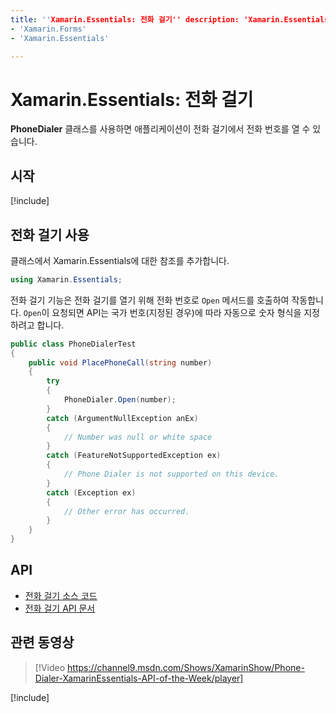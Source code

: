 ```yaml
---
title: ''Xamarin.Essentials: 전화 걸기'' description: 'Xamarin.Essentials의 PhoneDialer 클래스를 사용하면 애플리케이션이 전화 걸기에서 전화 번호를 열 수 있습니다' ms.assetid: author: ms.custom: ms.author: ms.date: no-loc:
- 'Xamarin.Forms'
- 'Xamarin.Essentials'

---
```


# <a name="xamarinessentials-phone-dialer"></a>Xamarin.Essentials: 전화 걸기

**PhoneDialer** 클래스를 사용하면 애플리케이션이 전화 걸기에서 전화 번호를 열 수 있습니다.

## <a name="get-started"></a>시작

[!include[](~/essentials/includes/get-started.md)]

## <a name="using-phone-dialer"></a>전화 걸기 사용

클래스에서 Xamarin.Essentials에 대한 참조를 추가합니다.

```csharp
using Xamarin.Essentials;
```

전화 걸기 기능은 전화 걸기를 열기 위해 전화 번호로 `Open` 메서드를 호출하여 작동합니다. `Open`이 요청되면 API는 국가 번호(지정된 경우)에 따라 자동으로 숫자 형식을 지정하려고 합니다.

```csharp
public class PhoneDialerTest
{
    public void PlacePhoneCall(string number)
    {
        try
        {
            PhoneDialer.Open(number);
        }
        catch (ArgumentNullException anEx)
        {
            // Number was null or white space
        }
        catch (FeatureNotSupportedException ex)
        {
            // Phone Dialer is not supported on this device.
        }
        catch (Exception ex)
        {
            // Other error has occurred.
        }
    }
}
```

## <a name="api"></a>API

- [전화 걸기 소스 코드](https://github.com/xamarin/Essentials/tree/master/Xamarin.Essentials/PhoneDialer)
- [전화 걸기 API 문서](xref:Xamarin.Essentials.PhoneDialer)

## <a name="related-video"></a>관련 동영상

> [!Video https://channel9.msdn.com/Shows/XamarinShow/Phone-Dialer-XamarinEssentials-API-of-the-Week/player]

[!include[](~/essentials/includes/xamarin-show-essentials.md)]

